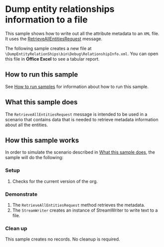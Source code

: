 # Dump entity relationships information to a file

This sample shows how to write out all the attribute metadata to an `XML` file. It uses the [RetrieveAllEntitiesRequest](https://docs.microsoft.com/en-us/dotnet/api/microsoft.xrm.sdk.messages.retrieveallentitiesrequest?view=dynamics-general-ce-9) message.

The following sample creates a new file at `\DumpEntityRelationShips\bin\Debug\RelationshipInfo.xml`. You can open this file in **Office Excel** to see a tabular report. 

## How to run this sample

See [How to run samples](https://github.com/microsoft/PowerApps-Samples/blob/master/cds/README.md) for information about how to run this sample.

## What this sample does

The `RetrieveAllEntitiesRequest` message is intended to be used in a scenario that contains data that is needed to retrieve metadata information about all the entities.

## How this sample works

In order to simulate the scenario described in [What this sample does](#what-this-sample-does), the sample will do the following:

### Setup

1. Checks for the current version of the org.

### Demonstrate

1. The `RetrieveAllEntitiesRequest` method retrieves the metadata. 
1. The `StreamWriter` creates an instance of StreamWriter to write text to a file.

### Clean up

This sample creates no records. No cleanup is required.
